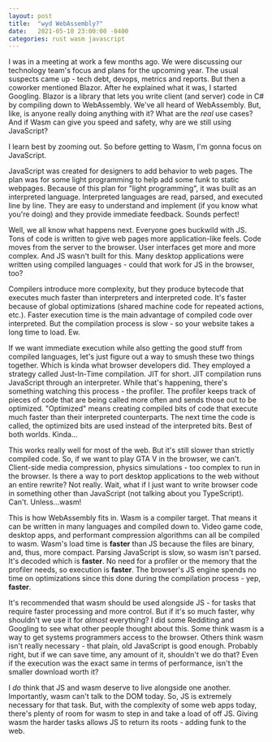 ```yaml
---
layout: post
title:  "wyd WebAssembly?"
date:   2021-05-10 23:00:00 -0400
categories: rust wasm javascript
---
```

I was in a meeting at work a few months ago. We were discussing our technology team's focus and plans for the upcoming year. The usual suspects came up - tech debt, devops, metrics and reports. But then a coworker mentioned Blazor. After he explained what it was, I started Googling. Blazor is a library that lets you write client (and server) code in C# by compiling down to WebAssembly. We've all heard of WebAssembly. But, like, is anyone really doing anything with it? What are the *real* use cases? And if Wasm can give you speed and safety, why are we still using JavaScript?

I learn best by zooming out. So before getting to Wasm, I'm gonna focus on JavaScript.

JavaScript was created for designers to add behavior to web pages. The plan was for some light programming to help add some funk to static webpages. Because of this plan for "light programming", it was built as an interpreted language. Interpreted languages are read, parsed, and executed line by line. They are easy to understand and implement (if you know what you're doing) and they provide immediate feedback. Sounds perfect!

Well, we all know what happens next. Everyone goes buckwild with JS. Tons of code is written to give web pages more application-like feels. Code moves from the server to the browser. User interfaces get more and more complex. And JS wasn't built for this. Many desktop applications were written using compiled languages - could that work for JS in the browser, too?

Compilers introduce more complexity, but they produce bytecode that executes much faster than interpreters and interpreted code. It's faster because of global optimizations (shared machine code for repeated actions, etc.). Faster execution time is the main advantage of compiled code over interpreted. But the compilation process is slow - so your website takes a long time to load. Ew.

If we want immediate execution while also getting the good stuff from compiled languages, let's just figure out a way to smush these two things together. Which is kinda what browser developers did. They employed a strategy called Just-In-Time compilation. JIT for short. JIT compilation runs JavaScript through an interpreter. While that's happening, there's something watching this process - the profiler. The profiler keeps track of pieces of code that are being called more often and sends those out to be optimized. "Optimized" means creating compiled bits of code that execute much faster than their interpreted counterparts. The next time the code is called, the optimized bits are used instead of the interpreted bits. Best of both worlds. Kinda...

This works really well for most of the web. But it's still slower than strictly compiled code. So, if we want to play GTA V in the browser, we can't. Client-side media compression, physics simulations - too complex to run in the browser. Is there a way to port desktop applications to the web without an entire rewrite? Not really. Wait, what if I just want to write browser code in something other than JavaScript (not talking about you TypeScript). Can't. Unless...wasm!

This is how WebAssembly fits in. Wasm is a compiler target. That means it can be written in many languages and compiled down to. Video game code, desktop apps, and performant compression algorithms can all be compiled to wasm. Wasm's load time is **faster** than JS because the files are binary, and, thus, more compact. Parsing JavaScript is slow, so wasm isn't parsed. It's decoded which is **faster**. No need for a profiler or the memory that the profiler needs, so execution is **faster**. The browser's JS engine spends no time on optimizations since this done during the compilation process - yep, **faster**.

It's recommended that wasm should be used alongside JS - for tasks that require faster processing and more control. But if it's so much faster, why shouldn't we use it for *almost* everything? I did some Redditing and Googling to see what other people thought about this. Some think wasm is a way to get systems programmers access to the browser. Others think wasm isn't really necessary - that plain, old JavaScript is good enough. Probably right, but if we can save time, any amount of it, shouldn't we do that? Even if the execution was the exact same in terms of performance, isn't the smaller download worth it? 

I *do* think that JS and wasm deserve to live alongside one another. Importantly, wasm can't talk to the DOM today. So, JS is extremely necessary for that task. But, with the complexity of some web apps today, there's plenty of room for wasm to step in and take a load of off JS. Giving wasm the harder tasks allows JS to return its roots - adding funk to the web.
